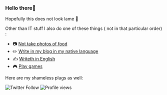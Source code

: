 ### Hello there🧔‍

Hopefully this does not look lame 😬

Other than IT stuff I also do one of these things ( not in that particular order) :

- 📷 [Not take photos of food](https://ahmcho.com/photos)
- ✏️ [Write in my blog in my native language](https://ahmcho.com)
- ✍️ [Writeth in English](https://cholluyev.com/blog)
- 🎮 [Play games](https://steamcommunity.com/id/ahmcho/)

Here are my shameless plugs as well:

![Twitter Follow](https://img.shields.io/twitter/follow/itsahmcho?label=Follow%20me&style=social)
![Profile views](https://gpvc.arturio.dev/ahmcho)
